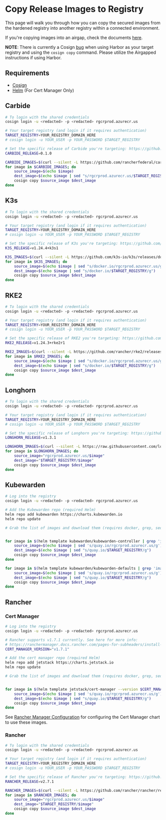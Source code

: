 # Copy Release Images to Registry

This page will walk you through how you can copy the secured images from the hardened registry into another registry within a connected environment.

If you're copying images into an airgap, check the documents [here](downloading-images.md).

**NOTE**: There is currently a Cosign [bug](https://github.com/sigstore/cosign/issues/2208) when using Harbor as your target registry and using the `cosign copy` command. Please utilize the Airgapped instructions if using Harbor. 

## Requirements

* [Cosign](https://docs.sigstore.dev/cosign/installation/)
* [Helm](https://helm.sh/docs/intro/install/) (For Cert Manager Only)

## Carbide

```bash
# To login with the shared credentials
cosign login -u <redacted> -p <redacted> rgcrprod.azurecr.us

# Your target registry (and login if it requires authentication)
TARGET_REGISTRY=YOUR_REGISTRY_DOMAIN_HERE
# cosign login -u YOUR_USER -p YOUR_PASSWORD $TARGET_REGISTRY  

# Set the specific release of Carbide you're targeting: https://github.com/rancherfederal/carbide-releases/releases
CARBIDE_RELEASE=0.1.0

CARBIDE_IMAGES=$(curl --silent -L https://github.com/rancherfederal/carbide-releases/releases/download/$CARBIDE_RELEASE/carbide-images.txt)
for image in $CARBIDE_IMAGES; do
    source_image=$(echo $image)
    dest_image=$(echo $image | sed "s/rgcrprod.azurecr.us/$TARGET_REGISTRY/g")
    cosign copy $source_image $dest_image
done
```

## K3s

```bash
# To login with the shared credentials
cosign login -u <redacted> -p <redacted> rgcrprod.azurecr.us

# Your target registry (and login if it requires authentication)
TARGET_REGISTRY=YOUR_REGISTRY_DOMAIN_HERE
# cosign login -u YOUR_USER -p YOUR_PASSWORD $TARGET_REGISTRY  

# Set the specific release of K3s you're targeting: https://github.com/k3s-io/k3s/releases
K3S_RELEASE=v1.24.4+k3s1

K3S_IMAGES=$(curl --silent -L https://github.com/k3s-io/k3s/releases/download/$K3S_RELEASE/k3s-images.txt)
for image in $K3S_IMAGES; do
    source_image=$(echo $image | sed "s/docker.io/rgcrprod.azurecr.us/g")
    dest_image=$(echo $image | sed "s/docker.io/$TARGET_REGISTRY/g")
    cosign copy $source_image $dest_image
done
```

## RKE2

```bash
# To login with the shared credentials
cosign login -u <redacted> -p <redacted> rgcrprod.azurecr.us

# Your target registry (and login if it requires authentication)
TARGET_REGISTRY=YOUR_REGISTRY_DOMAIN_HERE
# cosign login -u YOUR_USER -p YOUR_PASSWORD $TARGET_REGISTRY  

# Set the specific release of RKE2 you're targeting: https://github.com/rancher/rke2/releases
RKE2_RELEASE=v1.24.3+rke2r1

RKE2_IMAGES=$(curl --silent -L https://github.com/rancher/rke2/releases/download/$RKE2_RELEASE/rke2-images-all.linux-amd64.txt)
for image in $RKE2_IMAGES; do
    source_image=$(echo $image | sed "s/docker.io/rgcrprod.azurecr.us/g")
    dest_image=$(echo $image | sed "s/docker.io/$TARGET_REGISTRY/g")
    cosign copy $source_image $dest_image
done
```

## Longhorn

```bash
# To login with the shared credentials
cosign login -u <redacted> -p <redacted> rgcrprod.azurecr.us

# Your target registry (and login if it requires authentication)
TARGET_REGISTRY=YOUR_REGISTRY_DOMAIN_HERE
# cosign login -u YOUR_USER -p YOUR_PASSWORD $TARGET_REGISTRY  

# Set the specific release of Longhorn you're targeting: https://github.com/longhorn/longhorn/releases
LONGHORN_RELEASE=v1.3.1

LONGHORN_IMAGES=$(curl --silent -L https://raw.githubusercontent.com/longhorn/longhorn/$LONGHORN_RELEASE/deploy/longhorn-images.txt)
for image in $LONGHORN_IMAGES; do
    source_image="rgcrprod.azurecr.us/$image"
    dest_image="$TARGET_REGISTRY/$image"
    cosign copy $source_image $dest_image
done
```

## Kubewarden

```bash
# Log into the registry
cosign login -u <redacted> -p <redacted> rgcrprod.azurecr.us

# Add the Kubewarden repo (required Helm)
helm repo add kubewarden https://charts.kubewarden.io
helm repo update

# Grab the list of images and download them (requires docker, grep, sed, and awk)


for image in $(helm template kubewarden/kubewarden-controller | grep 'image:' | sed 's/"//g' | sed "s/'//g" | awk '{ print $2 }'); do
    source_image=$(echo $image | sed 's/quay.io/rgcrprod.azurecr.us/g')
    dest_image=$(echo $image | sed "s/quay.io/$TARGET_REGISTRY/g")
    cosign copy $source_image $dest_image
done

for image in $(helm template kubewarden/kubewarden-defaults | grep 'image:' | sed 's/"//g' | sed "s/'//g" | awk '{ print $2 }'); do
    source_image=$(echo $image | sed 's/quay.io/rgcrprod.azurecr.us/g')
    dest_image=$(echo $image | sed "s/quay.io/$TARGET_REGISTRY/g")
    cosign copy $source_image $dest_image
done
```

## Rancher

### Cert Manager

```bash
# Log into the registry
cosign login -u <redacted> -p <redacted> rgcrprod.azurecr.us

# Rancher supports v1.7.1 currently. See here for more info:
# https://ranchermanager.docs.rancher.com/pages-for-subheaders/install-upgrade-on-a-kubernetes-cluster#4-install-cert-manager
CERT_MANAGER_VERSION="v1.7.1"

# Add the cert manager repo (required Helm)
helm repo add jetstack https://charts.jetstack.io
helm repo update

# Grab the list of images and download them (requires docker, grep, sed, and awk)


for image in $(helm template jetstack/cert-manager --version $CERT_MANAGER_VERSION | grep 'image:' | sed 's/"//g' | awk '{ print $2 }'); do
    source_image=$(echo $image | sed 's/quay.io/rgcrprod.azurecr.us/g')
    dest_image=$(echo $image | sed "s/quay.io/$TARGET_REGISTRY/g")
    cosign copy $source_image $dest_image
done
```

See [Rancher Manager Configuration](rancher-config.md) for configuring the Cert Manager chart to use these images.

### Rancher

```bash
# To login with the shared credentials
cosign login -u <redacted> -p <redacted> rgcrprod.azurecr.us

# Your target registry (and login if it requires authentication)
TARGET_REGISTRY=YOUR_REGISTRY_DOMAIN_HERE
# cosign login -u YOUR_USER -p YOUR_PASSWORD $TARGET_REGISTRY  

# Set the specific release of Rancher you're targeting: https://github.com/rancher/rancher/releases
RANCHER_RELEASE=v2.7.1

RANCHER_IMAGES=$(curl --silent -L https://github.com/rancher/rancher/releases/download/$RANCHER_RELEASE/rancher-images.txt)
for image in $RANCHER_IMAGES; do
    source_image="rgcrprod.azurecr.us/$image"
    dest_image="$TARGET_REGISTRY/$image"
    cosign copy $source_image $dest_image
done
```
